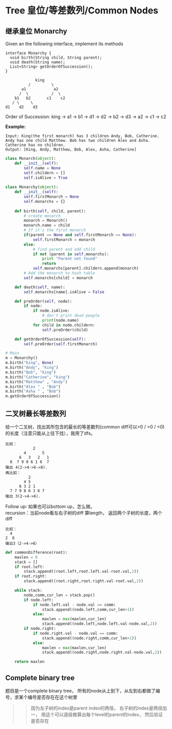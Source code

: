# Tree 皇位/等差数列/Common Nodes

## **继承皇位 Monarchy**

Given an the following interface, implement its methods

```text
interface Monarchy {
  void birth(String child, String parent);
  void death(String name);
  List<String> getOrderOfSuccession();
}
```

```text
             king
          /         \
       a1            a2
      /  \          /  \
    b1   b2       c1    c2
   / \     \
d1    d2    d3
```

Order of Succession: king -&gt; a1 -&gt; b1 -&gt; d1 -&gt; d2 -&gt; b2 -&gt; d3 -&gt; a2 -&gt; c1 -&gt; c2

**Example:**

```text
Input: King(the first monarch) has 3 children Andy, Bob, Catherine. Andy has one child Matthew. Bob has two children Alex and Asha. Catherine has no children. 
Output: [King, Andy, Matthew, Bob, Alex, Asha, Catherine]
```

```python
class Monarch(object):
    def __init__(self):
        self.name = None
        self.childern = []
        self.isAlive = True
        
class Monarchy(object):
    def __init__(self):
        self.firstMonarch = None
        self.monarchs = {}
        
    def birth(self, child, parent):
        # create monarch
        monarch = Monarch()
        monarch.name = child
        # If it's the first monarch
        if(parent == None and self.firstMonarch == None):
            self.firstMonarch = monarch
        else:
            # find parent and add child
            if not (parent in self.monarchs):
                print "Parent not found"
                return
            self.monarchs[parent].childern.append(monarch)
        # Add the monarch to hash table
        self.monarchs[child] = monarch

    def death(self, name):
        self.monarchs[name].isAlive = False

    def preOrder(self, node):
        if node:
            if node.isAlive:
                # don't print dead people 
                print(node.name)
            for child in node.childern:
                self.preOrder(child)

    def getOrderOfSuccession(self):
        self.preOrder(self.firstMonarch)

# Main
m = Monarchy()
m.birth("king", None)
m.birth("Andy", "king")
m.birth("Bob", "king")
m.birth("Catherine", "king")
m.birth("Matthew" , "Andy")
m.birth("Alex " , "Bob")
m.birth("Asha " , "Bob")
m.getOrderOfSuccession()
```

## 二叉树最长等差数列

给一个二叉树，找出其所包含的最长的等差数列\(common diff可以&gt;0 / =0 / &lt;0\)的长度（注意只能从上往下找），我用了dfs。

```text
比如：
            2
        4       5
      6   3   2   1
  8  7 9 8 6 1 6  7
输出 4(2->4->6->8).
再比如：
          2
        4 5
      6 3 2 1
  7 7 9 8 6 1 6 7
输出 3(2->4->6).
```

Follow up: 如果也可以bottom up，怎么做。  
recursion：当前node看左右子树的diff 算length， 返回两个子树的长度，两个diff

```text
比如：
  4
2  6
输出3（2->4->6）
```

```python
def commonDifference(root):
    maxlen = 0
    stack = []
    if root.left:
        stack.append((root.left,root.left.val-root.val,2))
    if root.right:
        stack.append((root.right,root.right.val-root.val,2))

    while stack:
        node,comm,cur_len = stack.pop()
        if node.left:
            if node.left.val - node.val == comm:
                stack.append((node.left,comm,cur_len+1))
            else:
                maxlen = max(maxlen,cur_len)
                stack.append((node.left,node.left.val-node.val,2))
        if node.right:
            if node.right.val - node.val == comm:
                stack.append((node.right,comm,cur_len+1))
            else:
                maxlen = max(maxlen,cur_len)
                stack.append((node.right,node.right.val-node.val,2))

    return maxlen
```

## 

## Complete binary tree

题目是一个complete binary tree， 所有的node从上到下，从左到右都做了编号，求某个编号是否存在在这个树里

> > 因为左子树的index是parent index的两倍， 右子树的index是两倍加一， 用这个可以逐级推算出每个level的parent的index， 然后验证是否存在

```text

```

